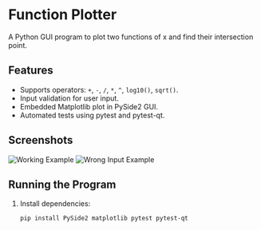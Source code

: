 # Function Plotter

A Python GUI program to plot two functions of x and find their intersection point.

## Features
- Supports operators: `+`, `-`, `/`, `*`, `^`, `log10()`, `sqrt()`.
- Input validation for user input.
- Embedded Matplotlib plot in PySide2 GUI.
- Automated tests using pytest and pytest-qt.

## Screenshots
![Working Example](screenshots/working_example.png)
![Wrong Input Example](screenshots/wrong_input.png)

## Running the Program
1. Install dependencies:
   ```bash
   pip install PySide2 matplotlib pytest pytest-qt
